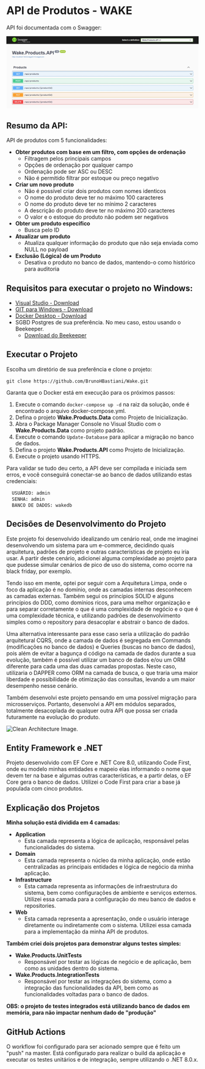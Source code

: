# API de Produtos - WAKE

API foi documentada com o Swagger:

![Imagem da API](WakeProducts.jpg)

## Resumo da API:

API de produtos com 5 funcionalidades: 

- **Obter produtos com base em um filtro, com opções de ordenação**
    - Filtragem pelos principais campos
    - Opções de ordenação por qualquer campo
    - Ordenação pode ser ASC ou DESC
    - Não é permitido filtrar por estoque ou preço negativo
- **Criar um novo produto**
	- Não é possível criar dois produtos com nomes identicos
    - O nome do produto deve ter no máximo 100 caracteres
    - O nome do produto deve ter no mínimo 2 caracteres
    - A descrição do produto deve ter no máximo 200 caracteres
    - O valor e o estoque do produto não podem ser negativos
- **Obter um produto específico**
    - Busca pelo ID
- **Atualizar um produto**
    - Atualiza qualquer informação do produto que não seja enviada como NULL no payload
- **Exclusão (Lógica) de um Produto**
    - Desativa o produto no banco de dados, mantendo-o como histórico para auditoria

## Requisitos para executar o projeto no Windows:

- [Visual Studio - Download](https://visualstudio.microsoft.com/pt-br/downloads/)
- [GIT para Windows - Download](https://git-scm.com/download/win)
- [Docker Desktop - Download](https://www.docker.com/products/docker-desktop/)
- SGBD Postgres de sua preferência. No meu caso, estou usando o Beekeeper.
  - [Download do Beekeeper](https://www.beekeeperstudio.io/get)

## Executar o Projeto

Escolha um diretório de sua preferência e clone o projeto:
```
git clone https://github.com/BrunoHBastiani/Wake.git
```
Garanta que o Docker está em execução para os próximos passos:

1. Execute o comando `docker-compose up -d` na raiz da solução, onde é encontrado o arquivo docker-compose.yml.
2. Defina o projeto **Wake.Products.Data** como Projeto de Inicialização.
3. Abra o Package Manager Console no Visual Studio com o **Wake.Products.Data** como projeto padrão.
4. Execute o comando `Update-Database` para aplicar a migração no banco de dados.
5. Defina o projeto **Wake.Products.API** como Projeto de Inicialização.
6. Execute o projeto usando HTTPS.

Para validar se tudo deu certo, a API deve ser compilada e iniciada sem erros, e você conseguirá conectar-se ao banco de dados utilizando estas credenciais:

      USUÁRIO: admin
      SENHA: admin
      BANCO DE DADOS: wakedb

## Decisões de Desenvolvimento do Projeto

Este projeto foi desenvolvido idealizando um cenário real, onde me imaginei desenvolvendo um sistema para um e-commerce, decidindo quais arquitetura, padrões de projeto e outras características de projeto eu iria usar.
A partir deste cenário, adicionei alguma complexidade ao projeto para que pudesse simular cenários de pico de uso do sistema, como ocorre na black friday, por exemplo.

Tendo isso em mente, optei por seguir com a Arquitetura Limpa, onde o foco da aplicação é no domínio, onde as camadas internas desconhecem as camadas externas. Também segui os princípios SOLID e alguns princípios do DDD, como domínios ricos, para uma melhor organização e para separar corretamente o que é uma complexidade de negócio e o que é uma complexidade técnica, e utilizando padrões de desenvolvimento simples como o repository para desacoplar e abstrair o banco de dados.

Uma alternativa interessante para esse caso seria a utilização do padrão arquitetural CQRS, onde a camada de dados é segregada em Commands (modificações no banco de dados) e Queries (buscas no banco de dados), pois além de evitar a bagunça d código na camada de dados durante a sua evolução, também é possível utilizar um banco de dados e/ou um ORM diferente para cada uma das duas camadas propostas. Neste caso, utilizaria o DAPPER como ORM na camada de busca, o que traria uma maior liberdade e possibilidade de otimização das consultas, levando a um maior desempenho nesse cenário.

Também desenvolvi este projeto pensando em uma possível migração para microsserviços. Portanto, desenvolvi a API em módulos separados, totalmente desacoplada de qualquer outra API que possa ser criada futuramente na evolução do produto.

![Clean Architecture Image.](https://miro.medium.com/v2/resize:fit:1400/0*iU9Ks05_GTtGh6zV.jpg "Clean Architecture Image.")

## Entity Framework e .NET

Projeto desenvolvido com EF Core e .NET Core 8.0, utilizando Code First, onde eu modelo minhas entidades e mapeio elas informando o nome que devem ter na base e algumas outras características, e a partir delas, o EF Core gera o banco de dados.
Utilizei o Code First para criar a base já populada com cinco produtos.

## Explicação dos Projetos

**Minha solução está dividida em 4 camadas:**

- **Application**
    - Esta camada representa a lógica de aplicação, responsável pelas funcionalidades do sistema. 
- **Domain**
    - Esta camada representa o núcleo da minha aplicação, onde estão centralizadas as principais entidades e lógica de negócio da minha aplicação.
- **Infrastructure**
    - Esta camada representa as informações de infraestrutura do sistema, bem como configurações de ambiente e serviços externos. Utilizei essa camada para a configuração do meu banco de dados e repositories.
- **Web**
    - Esta camada representa a apresentação, onde o usuário interage diretamente ou indiretamente com o sistema. Utilizei essa camada para a implementação da minha API de produtos.

**Também criei dois projetos para demonstrar alguns testes simples:**

- **Wake.Products.UnitTests**
    - Responsável por testar as lógicas de negócio e de aplicação, bem como as unidades dentro do sistema.
- **Wake.Products.IntegrationTests**
    - Responsável por testar as integrações do sistema, como a integração das funcionalidades da API, bem como as funcionalidades voltadas para o banco de dados.

**OBS: o projeto de testes integrados está utilizando banco de dados em memória, para não impactar nenhum dado de "produção"**

## GitHub Actions

O workflow foi configurado para ser acionado sempre que é feito um "push" na master. Está configurado para realizar o build da aplicação e executar os testes unitários e de integração, sempre utilizando o .NET 8.0.x.
